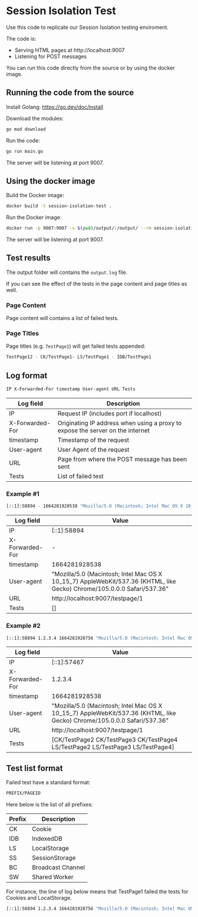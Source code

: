# Session Isolation Test

Use this code to replicate our Session Isolation testing enviroment.

The code is:
- Serving HTML pages at http://localhost:9007
- Listening for POST messages

You can run this code directly from the source or by using the docker image.

## Running the code from the source

Install Golang: https://go.dev/doc/install

Download the modules:

```sh
go mod download
```

Run the code:
```sh
go run main.go
```

The server will be listening at port 9007.

## Using the docker image

Build the Docker image:
```sh
docker build -t session-isolation-test .
```

Run the Docker image:
```sh
docker run -p 9007:9007 -v $(pwd)/output/:/output/ --rm session-isolation-test
```

The server will be listening at port 9007.

## Test results

The output folder will contains the `output.log` file.

If you can see the effect of the tests in the page content and page titles as well.

### Page Content
Page content will contains a list of failed tests.

### Page Titles
Page titles (e.g. `TestPage1`) will get failed tests appended:

```sh
TestPage12 - CK/TestPage1- LS/TestPage1 - IDB/TestPage1
```

## Log format

```sh
IP X-Forwarded-For timestamp User-agent URL Tests
```

| Log field | Description |
| ------ | ------ |
| IP | Request IP (includes port if localhost) |
| X-Forwarded-For | Originating IP address when using a proxy to expose the server on the internet |
| timestamp | Timestamp of the request | 
| User-agent | User Agent of the request|
| URL | Page from where the POST message has been sent |
| Tests | List of failed test |


### Example #1

```sh
[::1]:58894 - 1664281928538 "Mozilla/5.0 (Macintosh; Intel Mac OS X 10_15_7) AppleWebKit/537.36 (KHTML, like Gecko) Chrome/105.0.0.0 Safari/537.36" http://localhost:9007/testpage/1 []
```

| Log field | Value |
| ------ | ------ |
| IP | [::1]:58894 |
| X-Forwarded-For | - |
| timestamp | 1664281928538 | 
| User-agent |"Mozilla/5.0 (Macintosh; Intel Mac OS X 10_15_7) AppleWebKit/537.36 (KHTML, like Gecko) Chrome/105.0.0.0 Safari/537.36" |
| URL | http://localhost:9007/testpage/1 |
| Tests | [] |

### Example #2

```sh
[::1]:58894 1.2.3.4 1664281928756 "Mozilla/5.0 (Macintosh; Intel Mac OS X 10_15_7) AppleWebKit/537.36 (KHTML, like Gecko) Chrome/105.0.0.0 Safari/537.36" http://localhost:9007/testpage/1 [CK/TestPage2 CK/TestPage3 CK/TestPage4 LS/TestPage2 LS/TestPage3 LS/TestPage4]
```

| Log field | Value |
| ------ | ------ |
| IP | [::1]:57467 |
| X-Forwarded-For | 1.2.3.4 |
| timestamp | 1664281928538 | 
|User-agent | "Mozilla/5.0 (Macintosh; Intel Mac OS X 10_15_7) AppleWebKit/537.36 (KHTML, like Gecko) Chrome/105.0.0.0 Safari/537.36" |
| URL | http://localhost:9007/testpage/1 |
| Tests | [CK/TestPage2 CK/TestPage3 CK/TestPage4 LS/TestPage2 LS/TestPage3 LS/TestPage4] |

## Test list format

Failed test have a standard format:

```sh
PREFIX/PAGEID
```

Here below is the list of all prefixes:

| Prefix | Description |
| ------ | ------ |
| CK | Cookie |
| IDB | IndexedDB |
| LS | LocalStorage |
| SS | SessionStorage |
| BC | Broadcast Channel |
| SW | Shared Worker |


For instance, the line of log below means that TestPage1 failed the tests for Cookies and LocalStorage.

```sh
[::1]:58894 1.2.3.4 1664281928756 "Mozilla/5.0 (Macintosh; Intel Mac OS X 10_15_7) AppleWebKit/537.36 (KHTML, like Gecko) Chrome/105.0.0.0 Safari/537.36" http://localhost:9007/testpage/1 [CK/TestPage2 CK/TestPage3 CK/TestPage4 LS/TestPage2 LS/TestPage3 LS/TestPage4]
```

